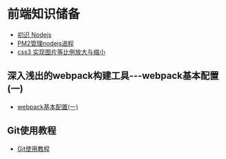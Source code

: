 # 前端知识储备
* [初识 Nodejs](/share/nodejs初识.md)
* [PM2管理nodejs进程](/share/PM2管理nodejs进程.md)
* [css3 实现图片等比例放大与缩小](/share/css3%20实现图片等比例放大与缩小.md)
## 深入浅出的webpack构建工具---webpack基本配置(一)
*  [webpack基本配置(一)](/share/深入浅出的webpack构建工具---webpack基本配置/webpack基本配置(一).md)
## Git使用教程
* [Git使用教程](/share/Git使用教程/Git使用教程.md)